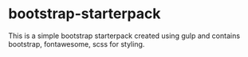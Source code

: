 # bootstrap-starterpack
This is a simple bootstrap starterpack created using gulp and contains bootstrap, fontawesome, scss for styling.
